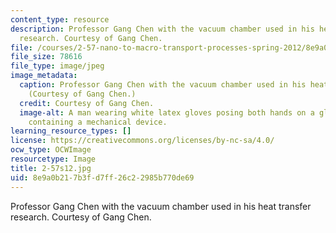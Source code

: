 ```yaml
---
content_type: resource
description: Professor Gang Chen with the vacuum chamber used in his heat transfer
  research. Courtesy of Gang Chen.
file: /courses/2-57-nano-to-macro-transport-processes-spring-2012/8e9a0b217b3fd7ff26c22985b770de69_2-57s12.jpg
file_size: 78616
file_type: image/jpeg
image_metadata:
  caption: Professor Gang Chen with the vacuum chamber used in his heat transfer research.
    (Courtesy of Gang Chen.)
  credit: Courtesy of Gang Chen.
  image-alt: A man wearing white latex gloves posing both hands on a glass chamber
    containing a mechanical device.
learning_resource_types: []
license: https://creativecommons.org/licenses/by-nc-sa/4.0/
ocw_type: OCWImage
resourcetype: Image
title: 2-57s12.jpg
uid: 8e9a0b21-7b3f-d7ff-26c2-2985b770de69
---
```

Professor Gang Chen with the vacuum chamber used in his heat transfer research. Courtesy of Gang Chen.